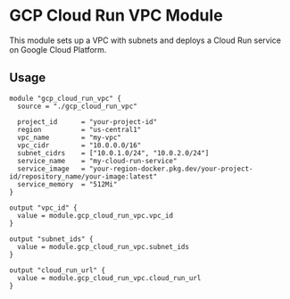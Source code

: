 # GCP Cloud Run VPC Module

This module sets up a VPC with subnets and deploys a Cloud Run service on Google Cloud Platform.

## Usage

```hcl
module "gcp_cloud_run_vpc" {
  source = "./gcp_cloud_run_vpc"

  project_id      = "your-project-id"
  region          = "us-central1"
  vpc_name        = "my-vpc"
  vpc_cidr        = "10.0.0.0/16"
  subnet_cidrs    = ["10.0.1.0/24", "10.0.2.0/24"]
  service_name    = "my-cloud-run-service"
  service_image   = "your-region-docker.pkg.dev/your-project-id/repository_name/your-image:latest"
  service_memory  = "512Mi"
}

output "vpc_id" {
  value = module.gcp_cloud_run_vpc.vpc_id
}

output "subnet_ids" {
  value = module.gcp_cloud_run_vpc.subnet_ids
}

output "cloud_run_url" {
  value = module.gcp_cloud_run_vpc.cloud_run_url
}
